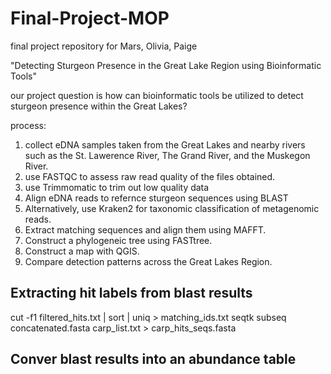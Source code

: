 # Final-Project-MOP
final project repository for Mars, Olivia, Paige 

"Detecting Sturgeon Presence in the Great Lake Region using Bioinformatic Tools"

our project question is how can bioinformatic tools be utilized to detect sturgeon presence within the Great Lakes?

process:
1. collect eDNA samples taken from the Great Lakes and nearby rivers such as the St. Lawerence River, The Grand River, and the Muskegon River.
2. use FASTQC to assess raw read quality of the files obtained.
3. use Trimmomatic to trim out low quality data
4. Align eDNA reads to refernce sturgeon sequences using BLAST
5. Alternatively, use Kraken2 for taxonomic classification of metagenomic reads.
6. Extract matching sequences and align them using MAFFT.
7. Construct a phylogeneic tree using FASTtree.
8. Construct a map with QGIS.
9. Compare detection patterns across the Great Lakes Region. 


## Extracting hit labels from blast results

cut -f1 filtered_hits.txt | sort | uniq > matching_ids.txt
seqtk subseq concatenated.fasta carp_list.txt > carp_hits_seqs.fasta

## Conver blast results into an abundance table
